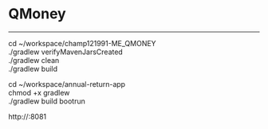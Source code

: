 # QMoney
------

cd ~/workspace/champ121991-ME_QMONEY <br>
./gradlew verifyMavenJarsCreated  <br>
./gradlew clean  <br>
./gradlew build  <br>

cd ~/workspace/annual-return-app  <br>
chmod +x gradlew  <br> 
./gradlew build bootrun  <br>


http://<ip-address>:8081
